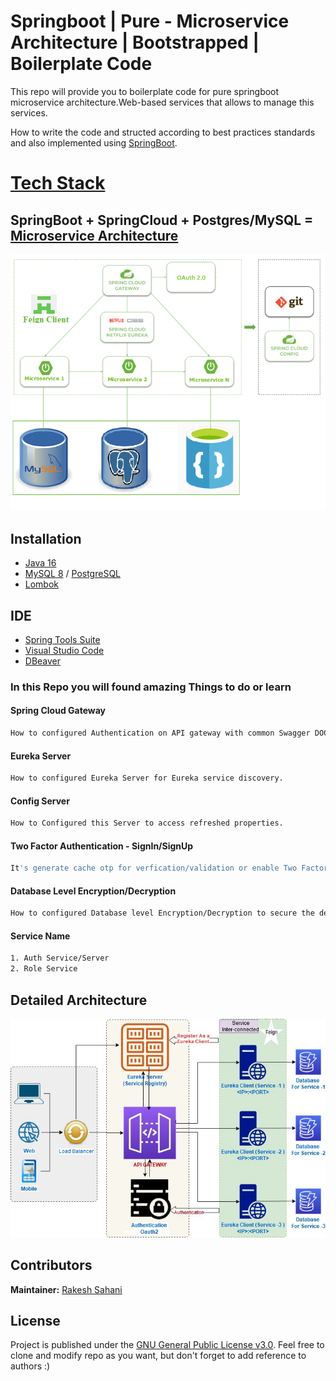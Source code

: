 # Springboot | Pure - Microservice Architecture | Bootstrapped | Boilerplate Code
This repo will provide you to boilerplate code for pure springboot microservice architecture.Web-based services that allows to manage this services.

How to write the code and structed according to best practices standards and also implemented using [SpringBoot](https://spring.io/).
 
# [Tech Stack](https://github.com/Only1Ryu/springboot-microservice-architecture-bootstrap-pure)
## SpringBoot + SpringCloud + Postgres/MySQL = [Microservice Architecture](https://github.com/Only1Ryu/springboot-microservice-architecture-bootstrap-pure)

<p align="center">
<img src="https://github.com/Only1Ryu/springboot-microservice-architecture-bootstrap-pure/blob/master/spring-microservices-security-arch.png">
</p>

## Installation

* [Java 16](https://www.oracle.com/java/technologies/javase/jdk16-archive-downloads.html)
* [MySQL 8](https://www.mysql.com/) / [PostgreSQL](https://www.postgresql.org/)
* [Lombok](https://projectlombok.org/)


## IDE 

* [Spring Tools Suite](https://spring.io/tools)
* [Visual Studio Code](https://code.visualstudio.com/)
* [DBeaver](https://dbeaver.io/)

### In this Repo you will found amazing Things to do or learn

#### Spring Cloud Gateway 
```bash
How to configured Authentication on API gateway with common Swagger DOC endpoint. 
```

#### Eureka Server
```bash
How to configured Eureka Server for Eureka service discovery.
```

#### Config Server
```bash
How to Configured this Server to access refreshed properties.
```

#### Two Factor Authentication - SignIn/SignUp
```bash
It's generate cache otp for verfication/validation or enable Two Factor Authentication. 
```

#### Database Level Encryption/Decryption 
```bash
How to configured Database level Encryption/Decryption to secure the details inside table.
```

#### Service Name
```bash
1. Auth Service/Server
2. Role Service
```

## Detailed Architecture


<p align="center">
<img src="https://github.com/Only1Ryu/springboot-microservice-architecture-bootstrap-pure/blob/master/spring-microservices-detailed-security-arch.jpg">
</p>


## Contributors

**Maintainer:** [Rakesh Sahani](https://github.com/Only1Ryu)

## License

Project is published under the [GNU General Public License v3.0](/LICENSE).
Feel free to clone and modify repo as you want, but don't forget to add reference to authors :)

